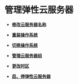 # 管理弹性云服务器<a name="ecs_03_0144"></a>

-   **[修改云服务器名称](修改云服务器名称.md)**  

-   **[重装操作系统](重装操作系统.md)**  

-   **[切换操作系统](切换操作系统.md)**  

-   **[管理云服务器组](管理云服务器组.md)**  

-   **[更改时区](更改时区.md)**  

-   **[启、停弹性云服务器](启-停弹性云服务器.md)**  


